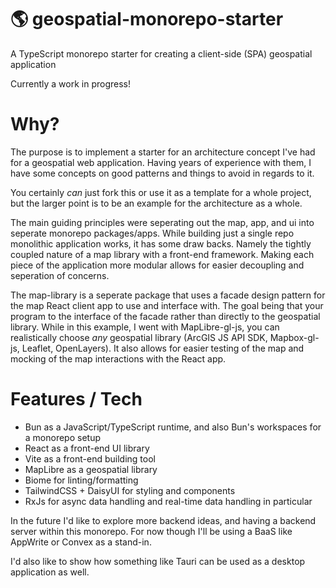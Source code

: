 # 🌎 geospatial-monorepo-starter

A TypeScript monorepo starter for creating a client-side (SPA) geospatial application

Currently a work in progress!

# Why?

The purpose is to implement a starter for an architecture concept I've had for a geospatial web application. Having years of experience with them, I have some concepts on good patterns and things to avoid in regards to it.

You certainly _can_ just fork this or use it as a template for a whole project, but the larger point is to be an example for the architecture as a whole.

The main guiding principles were seperating out the map, app, and ui into seperate monorepo packages/apps. While building just a single repo monolithic application works, it has some draw backs. Namely the tightly coupled nature of a map library with a front-end framework. Making each piece of the application more modular allows for easier decoupling and seperation of concerns.

The map-library is a seperate package that uses a facade design pattern for the map React client app to use and interface with. The goal being that your program to the interface of the facade rather than directly to the geospatial library. While in this example, I went with MapLibre-gl-js, you can realistically choose _any_ geospatial library (ArcGIS JS API SDK, Mapbox-gl-js, Leaflet, OpenLayers). It also allows for easier testing of the map and mocking of the map interactions with the React app.

# Features / Tech

- Bun as a JavaScript/TypeScript runtime, and also Bun's workspaces for a monorepo setup
- React as a front-end UI library
- Vite as a front-end building tool
- MapLibre as a geospatial library
- Biome for linting/formatting
- TailwindCSS + DaisyUI for styling and components
- RxJs for async data handling and real-time data handling in particular

In the future I'd like to explore more backend ideas, and having a backend server within this monorepo. For now though I'll be using a BaaS like AppWrite or Convex as a stand-in.

I'd also like to show how something like Tauri can be used as a desktop application as well.
